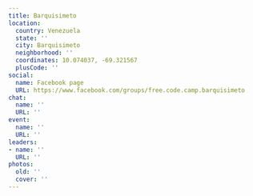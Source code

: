 ```yaml
---
title: Barquisimeto
location:
  country: Venezuela
  state: ''
  city: Barquisimeto
  neighborhood: ''
  coordinates: 10.074037, -69.321567
  plusCode: ''
social:
  name: Facebook page
  URL: https://www.facebook.com/groups/free.code.camp.barquisimeto
chat:
  name: ''
  URL: ''
event:
  name: ''
  URL: ''
leaders:
- name: ''
  URL: ''
photos:
  old: ''
  cover: ''
---
```

